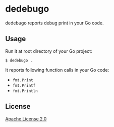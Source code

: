 # dedebugo

dedebugo reports debug print in your Go code.

## Usage

Run it at root directory of your Go project:
```
$ dedebugo .
```

It reports following function calls in your Go code:

- `fmt.Print`
- `fmt.Printf`
- `fmt.Println`

## License

[Apache License 2.0](LICENSE)
